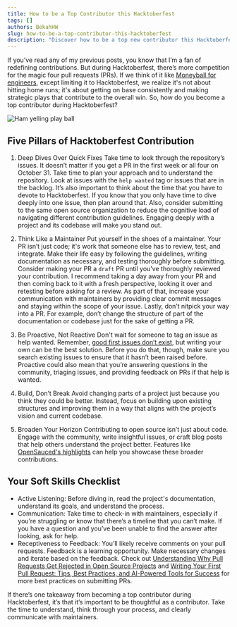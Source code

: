 ```yaml
---
title: How to be a Top Contributor this Hacktoberfest
tags: []
authors: BekahHW
slug: how-to-be-a-top-contributor-this-hacktoberfest
description: "Discover how to be a top new contributor this Hacktoberfest. "
---
```


If you’ve read any of my previous posts, you know that I’m a fan of redefining contributions. But during Hacktoberfest, there’s more competition for the magic four pull requests (PRs). If we think of it like [Moneyball for engineers](https://opensauced.pizza/blog/moneyball-for-engineers), except limiting it to Hacktoberfest, we realize it's not about hitting home runs; it's about getting on base consistently and making strategic plays that contribute to the overall win. So, how do you become a top contributor during Hacktoberfest? 

![Ham yelling play ball](https://media.giphy.com/media/QtoG24OvehcYUhf7mI/giphy.gif)

## Five Pillars of Hacktoberfest Contribution
1. Deep Dives Over Quick Fixes
Take time to look through the repository’s issues. It doesn’t matter if you get a PR in the first week or all four on October 31. Take time to plan your approach and to understand the repository. Look at issues with the `help wanted` tag or issues that are in the backlog. It’s also important to think about the time that you have to devote to Hacktoberfest. If you know that you only have time to dive deeply into one issue, then plan around that. Also, consider submitting to the same open source organization to reduce the cognitive load of navigating different contribution guidelines. Engaging deeply with a project and its codebase will make you stand out.

2. Think Like a Maintainer
Put yourself in the shoes of a maintainer. Your PR isn’t just code; it's work that someone else has to review, test, and integrate. Make their life easy by following the guidelines, writing documentation as necessary, and testing thoroughly before submitting. Consider making your PR a `draft` PR until you’ve thoroughly reviewed your contribution. I recommend taking a day away from your PR and then coming back to it with a fresh perspective, looking it over and retesting before asking for a review. As part of that, increase your communication with maintainers by providing clear commit messages and staying within the scope of your issue. Lastly, don’t nitpick your way into a PR. For example, don’t change the structure of part of the documentation or codebase just for the sake of getting a PR.

3. Be Proactive, Not Reactive
Don't wait for someone to tag an issue as help wanted. Remember, [good first issues don’t exist](https://opensauced.pizza/blog/good-first-issues-dont-exist), but writing your own can be the best solution. Before you do that, though, make sure you search existing issues to ensure that it hasn’t been raised before. Proactive could also mean that you’re answering questions in the community, triaging issues, and providing feedback on PRs if that help is wanted.

4. Build, Don’t Break
Avoid changing parts of a project just because you think they could be better. Instead, focus on building upon existing structures and improving them in a way that aligns with the project’s vision and current codebase.

5. Broaden Your Horizon
Contributing to open source isn’t just about code. Engage with the community, write insightful issues, or craft blog posts that help others understand the project better. Features like [OpenSauced's highlights](https://insights.opensauced.pizza/feed) can help you showcase these broader contributions.

## Your Soft Skills Checklist
- Active Listening: Before diving in, read the project's documentation, understand its goals, and understand the process. 
- Communication: Take time to check-in with maintainers, especially if you’re struggling or know that there’s a timeline that you can’t make. If you have a question and you’ve been unable to find the answer after looking, ask for help. 
- Receptiveness to Feedback: You’ll likely receive comments on your pull requests. Feedback is a learning opportunity. Make necessary changes and iterate based on the feedback. Check out  [Understanding Why Pull Requests Get Rejected in Open Source Projects](https://dev.to/opensauced/understanding-why-pull-requests-get-rejected-in-open-source-projects-1jd0) and [Writing Your First Pull Request: Tips, Best Practices, and AI-Powered Tools for Success](https://dev.to/opensauced/writing-your-first-pull-request-tips-best-practices-and-ai-powered-tools-for-success-3bg9) for more best practices on submitting PRs.

If there’s one takeaway from becoming a top contributor during Hacktoberfest, it’s that it’s important to be thoughtful as a contributor. Take the time to understand, think through your process, and clearly communicate with maintainers. 
